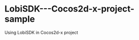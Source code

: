 LobiSDK---Cocos2d-x-project-sample
==================================

Using LobiSDK in Cocos2d-x project

